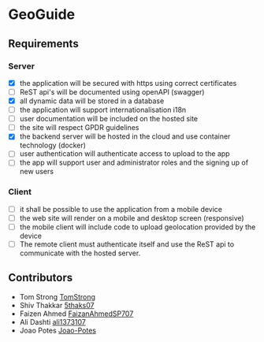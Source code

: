 # GeoGuide

## Requirements

### Server

- [x] the application will be secured with https using correct certificates
- [ ] ReST api's will be documented using openAPI (swagger)
- [x] all dynamic data will be stored in a database
- [ ] the application will support internationalisation i18n
- [ ] user documentation will be included on the hosted site
- [ ] the site will respect GPDR guidelines
- [x] the backend server will be hosted in the cloud and use container technology (docker)
- [ ] user authentication will authenticate access to upload to the app
- [ ] the app will support user and administrator roles and the signing up of new users

### Client

- [ ] it shall be possible to use the application from a mobile device
- [ ] the web site will render on a mobile and desktop screen (responsive)
- [ ] the mobile client will include code to upload geolocation provided by the device
- [ ] The remote client must authenticate itself and use the ReST api to communicate with the hosted server.

## Contributors

- Tom Strong [TomStrong](https://github.com/TomStrong)
- Shiv Thakkar [5thaks07](https://github.com/5thaks07)
- Faizen Ahmed [FaizanAhmedSP707](https://github.com/FaizanAhmedSP707)
- Ali Dashti [ali1373107](https://github.com/ali1373107)
- Joao Potes [Joao-Potes](https://github.com/Joao-Potes)

